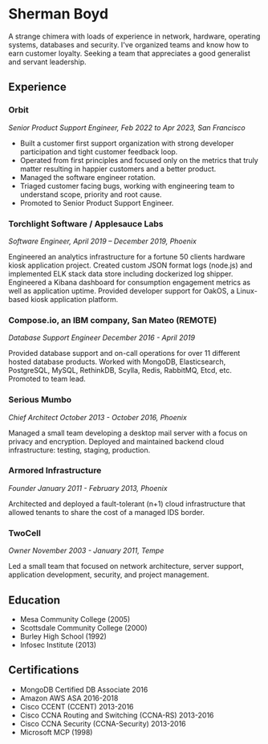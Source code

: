 # Sherman Boyd

A strange chimera with loads of experience in network, hardware, operating systems, databases and security. I've organized teams and know how to earn customer loyalty. Seeking a team that appreciates a good generalist and servant leadership.

## Experience

### Orbit
*Senior Product Support Engineer, Feb 2022 to Apr 2023, San Francisco*

* Built a customer first support organization with strong developer participation and tight customer feedback loop.
* Operated from first principles and focused only on the metrics that truly matter resulting in happier customers and a better product.
* Managed the software engineer rotation.
* Triaged customer facing bugs, working with engineering team to understand scope, priority and root cause.
* Promoted to Senior Product Support Engineer.

### Torchlight Software / Applesauce Labs
*Software Engineer, April 2019 – December 2019, Phoenix*

Engineered an analytics infrastructure for a fortune 50 clients hardware kiosk application project. Created custom JSON format logs (node.js) and implemented ELK stack data store including dockerized log shipper. Engineered a Kibana dashboard for consumption engagement metrics as well as application uptime. Provided developer support for OakOS, a Linux-based kiosk application platform.

### Compose.io, an IBM company, San Mateo (REMOTE)
*Database Support Engineer December 2016 - April 2019*

Provided database support and on-call operations for over 11 different hosted database products. Worked with MongoDB, Elasticsearch, PostgreSQL, MySQL, RethinkDB, Scylla, Redis, RabbitMQ, Etcd, etc. Promoted to team lead.

### Serious Mumbo
*Chief Architect October 2013 - October 2016, Phoenix*

Managed a small team developing a desktop mail server with a focus on privacy and encryption. Deployed and maintained backend cloud infrastructure: testing, staging, production.

### Armored Infrastructure
*Founder January 2011 - February 2013, Phoenix*

Architected and deployed a fault-tolerant (n+1) cloud infrastructure that allowed tenants to share the cost of a managed IDS border.

### TwoCell
*Owner November 2003 - January 2011, Tempe*

Led a small team that focused on network architecture, server support, application development, security, and project management.

## Education
- Mesa Community College (2005)
- Scottsdale Community College (2000)
- Burley High School (1992)
- Infosec Institute (2013)

## Certifications
- MongoDB Certified DB Associate 2016
- Amazon AWS ASA 2016-2018
- Cisco CCENT (CCENT) 2013-2016
- Cisco CCNA Routing and Switching (CCNA-RS) 2013-2016
- Cisco CCNA Security (CCNA-Security) 2013-2016
- Microsoft MCP (1998)
